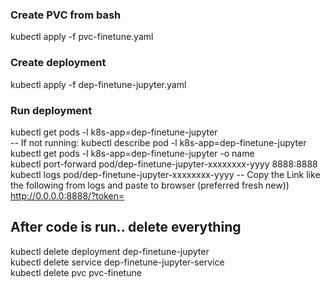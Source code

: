 ### Create PVC from bash
kubectl apply -f pvc-finetune.yaml
### Create deployment 
kubectl apply -f dep-finetune-jupyter.yaml
### Run deployment
kubectl get pods -l k8s-app=dep-finetune-jupyter <br>
-- If not running: kubectl describe pod -l k8s-app=dep-finetune-jupyter <br>
kubectl get pods -l k8s-app=dep-finetune-jupyter -o name <br>
kubectl port-forward pod/dep-finetune-jupyter-xxxxxxxx-yyyy 8888:8888 <br>
kubectl logs pod/dep-finetune-jupyter-xxxxxxxx-yyyy
-- Copy the Link like the following from logs and paste to browser (preferred fresh new))
http://0.0.0.0:8888/?token=<your-token>

## After code is run.. delete everything
kubectl delete deployment dep-finetune-jupyter <br>
kubectl delete service dep-finetune-jupyter-service <br>
kubectl delete pvc pvc-finetune <br>
